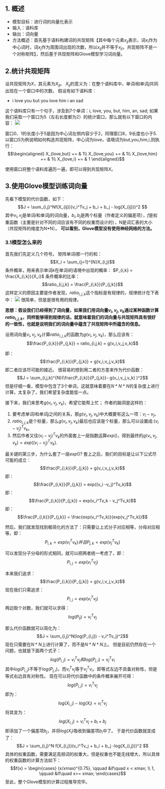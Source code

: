 ## 1. 概述
- 模型目标：进行词的向量化表示
- 输入：语料库
- 输出：词向量
- 方法概述：首先基于语料构建词的共现矩阵【其中每个元素$x_{ij}$表示，词$x_i$作为中心词时，词$x_j$作为周围词出现的次数，所以$x_{ij}$并不等于$x_{ji}$，共现矩阵不是一个对称矩阵】，然后基于共现矩阵和Glove模型学习词向量。

## 2.统计共现矩阵
设共现矩阵为$X$，其元素为$X_{ij}$。
$X_{ij}$的意义为：在整个语料库中，单词$i$和单词$j$共同出现在一个窗口中的次数。
假设有如下语料库：
- i love you but you love him i an sad

这个语料库只有一个句子，涉及到7个单词：i, love, you, but, him, an, sad;
如果我们采取一个窗口为5（左右长度都为2）的统计窗口，那么就有以下窗口的内容：
![](../figure/68.png)

窗口0、1的长度小于5是因为中心词左侧内容少于2，同理窗口8，9长度也小于5.
以窗口5为例说明如何构造共现矩阵，中心词为love，语境词为but,you,him,i,则执行：
$$\begin{aligned}
    X_{love,but} += & 1\\
    X_{love,you} += & 1\\
    X_{love,him} += & 1\\
    X_{love,i} += & 1
\end{aligned}$$

使用窗口将整个语料库遍历一遍，即可以得到共现矩阵$X$。

## 3.使用Glove模型训练词向量
先看下模型的代价函数，如下：
$$J = \sum_{i,j}^Nf(X_{ij})(v_i^Tv_j + b_i + b_j - log(X_{ij}))^2 $$
其中$v_i,v_j$是单词$i$和单词$j$的词向量，$b_i,b_j$是两个标量（作者定义的偏差项），$f$是权重函数（主要是针对不同的词应该有不同的权重而设计的），N是词汇表的大小（共现矩阵的维度为N*N）。
**可以看到，Glove模型没有使用神经网络的方法。**

### 3.1模型怎么来的
首先我们先定义几个符号。
矩阵单词$i$那一行的和：
$$X_i = \sum_{j=1}^{N}X_{i,j}$$
条件概率，用来表示单词$k$在单词$i$的语境中出现的概率：
$P_{i,k} = \frac{X_{i,k}}{X_i}$
条件概率的比率：
$$ratio_{i,j,k} = \frac{P_{i,k}}{P_{j,k}}$$
这样定义的原因主要是作者发现，$ratio_{i,j,k}$这个指标是有规律的，规律统计在下表中：
![](../figure/69.png)
很简单，但是是很有用的规律。

**思想：假设我们已经得到了词向量，如果我们用词向量$v_i,v_j,v_k$通过某种函数计算$ratio_{i,j,k}$，同样能够得到规律的话，就意味着我们的词向量与共现矩阵具有很好的一致性，也就是说明我们的词向量中蕴含了共现矩阵中所蕴含的信息。**

设用词向量$v_i,v_j,v_k$计算$ratio_{i,j,k}$的函数为$g(v_i,v_j,v_k)$，那么应该有：
$$\frac{P_{i,k}}{P_{j,k}} = ratio_{i,j,k} = g(v_i,v_j,v_k)$$

即：
$$\frac{P_{i,k}}{P_{j,k}} = g(v_i,v_j,v_k)$$
即二者应该尽可能的接近。
很容易的想到用二者的方差来作为代价函数：
$$J = \sum_{i,j,k}^{N}(\frac{P_{i,k}}{P_{j,k}}- g(v_i,v_j,v_k) )^2$$
但是仔细一看，模型中包含了3个单词，这就意味着要在$N*N*N$的复杂度上进行计算，太复杂了，我们希望复杂度能低一点。

接下来，我们来思考$g(v_i,v_j,v_k)$，希望它能帮上忙；
作者的脑洞是这样的：
1. 要考虑单词$i$和单词$j$之间的关系，那$g(v_i,v_j,v_k)$中大概要有这么一项：$v_i - v_j$。
2. $ratio_{i,j,k}$是个标量，那么$g(v_i,v_j,v_k)$最后也应该是个标量，那么可以设置成:$(v_i - v_j)^Tv_k$。
3. 然后作者又往$(v_i -v_j)^Tv_k$的外面套上一层指数运算$exp()$，得到最终的$g(v_i,v_j,v_k) = exp((v_i - v_j)^Tv_k)$.

最关键的第三步，为什么套了一层$exp()?$
套上之后，我们的目标是让以下公式尽可能的成立：
$$\frac{P_{i,k}}{P_{j,k}} = g(v_i,v_j,v_k)$$
即：
$$\frac{P_{i,k}}{P_{j,k}} = exp((v_i -v_j)^Tv_k)$$
即：
$$\frac{P_{i,k}}{P_{j,k}} = exp(v_i^Tv_k - v_j^Tv_k)$$
即：
$$\frac{P_{i,k}}{P_{j,k}} = \frac{exp(v_i^Tv_k)}{exp(v_j^Tv_k)}$$

然后，我们就发现找到极简化的方法了：只需要让上式分子对应相等，分母对应相等，即：
$$P_{i,k} = exp(v_i^Tv_k)并且P_{j,k} = exp(v_j^Tv_k) $$

可以发现分子分母的形式相同，就可以把两者统一考虑了，即：
$$P_{i,j} = exp(v_i^Tv_j)$$

本来我们追求：
$$\frac{P_{i,k}}{P_{j,k}} = g(v_i,v_j,v_k)$$
现在我们只需追求：
$$P_{i,j} = exp(v_i^Tv_j)$$
两边取个对数，我们就可以求得：
$$log(P_{ij}) = v_i^Tv_j$$

那么代价函数就可以简化为：
$$J = \sum_{i,j}^N(log(P_{i,j}) - v_i^Tv_j)^2$$
现在只需要在$N*N$上进行计算了，而不是$N*N*N$上。
但是目前仍然存在一个问题，也就是下面两个式子：
$$log(P_{i,j})=v_i^Tv_j和log(P_{j,i})=v_j^Tv_i$$
其中$log(P_{i,j})$不等于$log(P_{j,i})$，而$v_i^Tv_j$等于$v_j^Tv_i$，即等式左边不具备对称性，但是等式右边具有对称性。
现在可以将代价函数中的条件概率展开可得：
$$log(P_{i,j}) = v_i^Tv_j$$
即为：
$$log(X_{i,j}) - log(X_i) = v_i^Tv_j$$
将其变为：
$$log(X_{i,j}) = v_i^Tv_j + b_i + b_j$$
即添加了一个偏差项$b_j$，并将$log(X_i)$吸收到偏差项$b_i$中了。
于是代价函数就变成了：
$$J = \sum_{i,j}^N f(X_{i,j})(v_i^Tv_j + b_i + b_j -log(X_{i,j}))^2 $$
具体的权重函数，需要满足高频词的权重大，但是权重也不能无线增大，所以具体的权重函数的计算方法如下：
$$f(x) = 
\begin{cases}
    (x/xmax)^{0.75}, \qquad &if\quad x < xmax; \\
    1, \qquad &if\quad x>= xmax;
\end{cases}$$
至此，整个Glove模型的计算过程推导完毕。